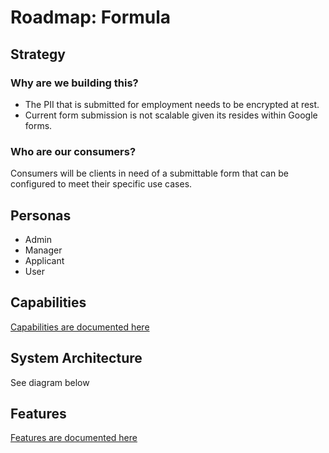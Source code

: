 # Roadmap: Formula

## Strategy

### Why are we building this?

- The PII that is submitted for employment needs to be encrypted at rest.
- Current form submission is not scalable given its resides within Google forms.

### Who are our consumers?

Consumers will be clients in need of a submittable form that can be configured to meet their specific use cases.

## Personas

- Admin
- Manager
- Applicant
- User

## Capabilities

[Capabilities are documented here](./docs/capabilities.md)

## System Architecture

See diagram below

## Features

[Features are documented here](./docs/features.md)
